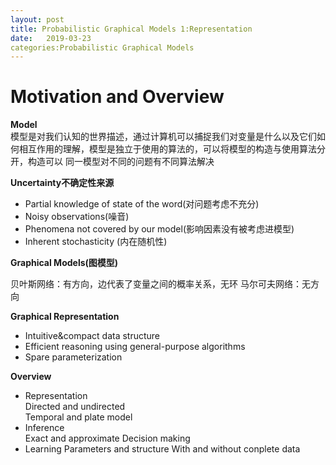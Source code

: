 ```yaml
---
layout: post
title: Probabilistic Graphical Models 1:Representation
date:   2019-03-23
categories:Probabilistic Graphical Models 
---
```

# Motivation and Overview 


**Model**  
模型是对我们认知的世界描述，通过计算机可以捕捉我们对变量是什么以及它们如何相互作用的理解，模型是独立于使用的算法的，可以将模型的构造与使用算法分开，构造可以
同一模型对不同的问题有不同算法解决


**Uncertainty不确定性来源**  

+ Partial knowledge of state of the word(对问题考虑不充分)
+ Noisy observations(噪音)
+ Phenomena not covered by our model(影响因素没有被考虑进模型)
+ Inherent stochasticity (内在随机性)


**Graphical Models(图模型)**  

贝叶斯网络：有方向，边代表了变量之间的概率关系，无环
马尔可夫网络：无方向

**Graphical Representation**   

+ Intuitive&compact data structure
+ Efficient reasoning using general-purpose algorithms
+ Spare parameterization 

**Overview**  
+ Representation  
Directed and undirected  
Temporal and plate model 
+ Inference  
Exact and approximate 
Decision making
+ Learning
Parameters and structure
With and without conplete data

